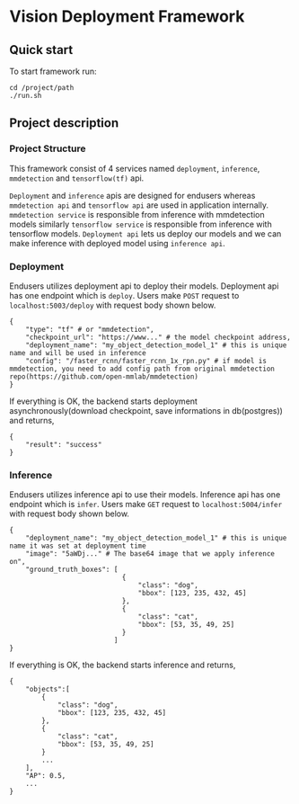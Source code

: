 # Vision Deployment Framework

## Quick start

To start framework run:
```
cd /project/path
./run.sh
```

## Project description
### Project Structure
This framework consist of 4 services named ```deployment```, ```inference```, ```mmdetection``` and ```tensorflow(tf)``` api. <br/>

```Deployment``` and ```inference``` apis are designed for endusers whereas ```mmdetection api``` and ```tensorflow api``` are used in application internally. ```mmdetection service``` is responsible from inference with mmdetection models similarly ```tensorflow service``` is responsible from inference with tensorflow models. ```Deployment api``` lets us deploy our models and we can make inference with deployed model using ```inference api```. 
### Deployment
Endusers utilizes deployment api to deploy their models. Deployment api has one endpoint which is ```deploy```.
Users make ```POST``` request to ```localhost:5003/deploy``` with request body shown below.
```
{
    "type": "tf" # or "mmdetection",
    "checkpoint_url": "https://www..." # the model checkpoint address,
    "deployment_name": "my_object_detection_model_1" # this is unique name and will be used in inference
    "config": "/faster_rcnn/faster_rcnn_1x_rpn.py" # if model is mmdetection, you need to add config path from original mmdetection repo(https://github.com/open-mmlab/mmdetection)
}
```
If everything is OK, the backend starts deployment asynchronously(download checkpoint, save informations in db(postgres)) and returns,
```
{
    "result": "success"
}
```
### Inference
Endusers utilizes inference api to use their models. Inference api has one endpoint which is ```infer```.
Users make ```GET``` request to ```localhost:5004/infer``` with request body shown below.
```
{
    "deployment_name": "my_object_detection_model_1" # this is unique name it was set at deployment time
    "image": "5aWDj..." # The base64 image that we apply inference on",
    "ground_truth_boxes": [
                            {
                                "class": "dog",
                                "bbox": [123, 235, 432, 45]
                            },
                            {
                                "class": "cat",
                                "bbox": [53, 35, 49, 25]
                            }
                          ]
}
```
If everything is OK, the backend starts inference and returns,
```
{
    "objects":[
        {
            "class": "dog",
            "bbox": [123, 235, 432, 45]
        },
        {
            "class": "cat",
            "bbox": [53, 35, 49, 25]
        }
        ...
    ],
    "AP": 0.5,
    ...
}
```